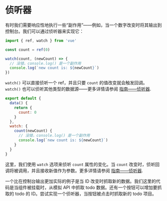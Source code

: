 # 侦听器

有时我们需要响应性地执行一些“副作用”——例如，当一个数字改变时将其输出到控制台。我们可以通过侦听器来实现它：

<div class="composition-api">

```js
import { ref, watch } from 'vue'

const count = ref(0)

watch(count, (newCount) => {
  // 没错，console.log() 是一个副作用
  console.log(`new count is: ${newCount}`)
})
```

`watch()` 可以直接侦听一个 ref，并且只要 `count` 的值改变就会触发回调。`watch()` 也可以侦听其他类型的数据源——更多详情请参阅 <a target="_blank" href="/guide/essentials/watchers.html">指南——侦听器</a>.

</div>
<div class="options-api">

```js
export default {
  data() {
    return {
      count: 0
    }
  },
  watch: {
    count(newCount) {
      // 没错，console.log() 是一个副作用
      console.log(`new count is: ${newCount}`)
    }
  }
}
```

这里，我们使用 `watch` 选项来侦听 `count` 属性的变化。当 `count` 改变时，侦听回调将被调用，并且接收新值作为参数。更多详情请参阅 <a target="_blank" href="/guide/essentials/watchers.html">指南——侦听器</a>.

</div>

一个比在控制台输出更加实际的例子是当 ID 改变时抓取新的数据。我们这里的代码是当组件被挂载时，从模拟 API 中抓取 todo 数据。还有一个按钮可以增加要抓取的 todo 的 ID。尝试实现一个侦听器，当按钮被点击时抓取新的 todo 项目。
